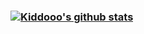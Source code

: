 ### [![Kiddooo's github stats](https://github-readme-stats.vercel.app/api?username=kiddooo)](https://github.com/anuraghazra/github-readme-stats)

<!--
**Kiddooo/kiddooo** is a ✨ _special_ ✨ repository because its `README.md` (this file) appears on your GitHub profile.

Here are some ideas to get you started:

- 🔭 I’m currently working on ...
- 🌱 I’m currently learning ...
- 👯 I’m looking to collaborate on ...
- 🤔 I’m looking for help with ...
- 💬 Ask me about ...
- 📫 How to reach me: ...
- 😄 Pronouns: ...
- ⚡ Fun fact: ...
-->
